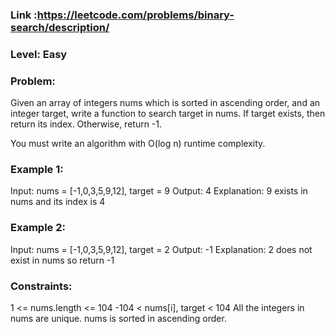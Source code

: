 ### Link :https://leetcode.com/problems/binary-search/description/
### Level: Easy

### Problem: 
Given an array of integers nums which is sorted in ascending order, and an integer target, write a function to search target in nums. If target exists, then return its index. Otherwise, return -1.

You must write an algorithm with O(log n) runtime complexity.

 

###  Example 1:

Input: nums = [-1,0,3,5,9,12], target = 9
Output: 4
Explanation: 9 exists in nums and its index is 4
###  Example 2:

Input: nums = [-1,0,3,5,9,12], target = 2
Output: -1
Explanation: 2 does not exist in nums so return -1
 

###  Constraints:

1 <= nums.length <= 104
-104 < nums[i], target < 104
All the integers in nums are unique.
nums is sorted in ascending order.
